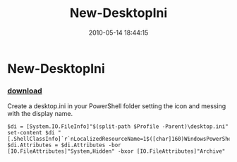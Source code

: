 ﻿---
pid:            1842
poster:         Joel Bennett
title:          New-DesktopIni
date:           2010-05-14 18:44:15
format:         text
parent:         0
parent:         0

---

# New-DesktopIni

### [download](1842.txt)

Create a desktop.ini in your PowerShell folder setting the icon and messing with the display name.

```text
$di = [System.IO.FileInfo]"$(split-path $Profile -Parent)\desktop.ini"
set-content $di "[.ShellClassInfo]`r`nLocalizedResourceName=1$([char]160)WindowsPowerShell`r`nIconResource=C:\Windows\System32\WindowsPowerShell\v1.0\powershell.exe,0`r`n[ViewState]`r`nFolderType=Documents"
$di.Attributes = $di.Attributes -bor [IO.FileAttributes]"System,Hidden" -bxor [IO.FileAttributes]"Archive"
```
